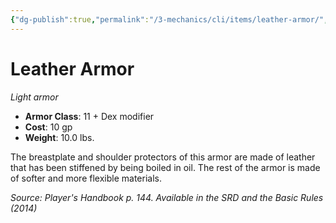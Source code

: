 ```yaml
---
{"dg-publish":true,"permalink":"/3-mechanics/cli/items/leather-armor/","tags":["ttrpg-cli/compendium/src/5e/phb","ttrpg-cli/item/armor/light","ttrpg-cli/item/rarity/none"]}
---
```


# Leather Armor
*Light armor*  


- **Armor Class**: 11 + Dex modifier
- **Cost**: 10 gp
- **Weight**: 10.0 lbs.

The breastplate and shoulder protectors of this armor are made of leather that has been stiffened by being boiled in oil. The rest of the armor is made of softer and more flexible materials.

*Source: Player's Handbook p. 144. Available in the <span title='Systems Reference Document (5.1)'>SRD</span> and the Basic Rules (2014)*